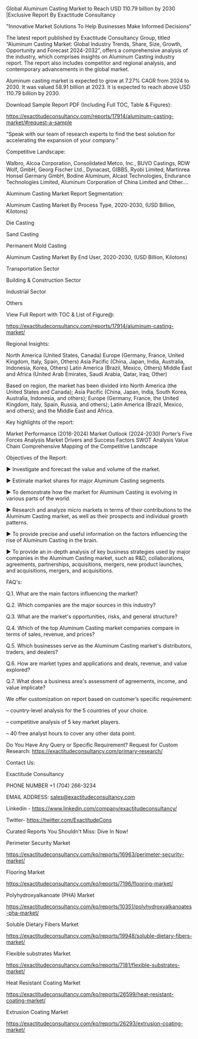 Global Aluminum Casting Market to Reach USD 110.79 billion by 2030 |Exclusive Report By Exactitude Consultancy

"Innovative Market Solutions To Help Businesses Make Informed Decisions"

The latest report published by Exactitude Consultancy Group, titled “Aluminum Casting Market: Global Industry Trends, Share, Size, Growth, Opportunity and Forecast 2024-2032”, offers a comprehensive analysis of the industry, which comprises insights on Aluminum Casting industry report. The report also includes competitor and regional analysis, and contemporary advancements in the global market.

Aluminum casting market is expected to grow at 7.27% CAGR from 2024 to 2030. It was valued 58.91 billion at 2023. It is expected to reach above USD 110.79 billion by 2030.

Download Sample Report PDF (Including Full TOC, Table & Figures):

https://exactitudeconsultancy.com/reports/17914/aluminum-casting-market/#request-a-sample

“Speak with our team of research experts to find the best solution for accelerating the expansion of your company.”

Competitive Landscape:

Walbro, Alcoa Corporation, Consolidated Metco, Inc., BUVO Castings, RDW Wolf, GmbH, Georg Fischer Ltd., Dynacast, GIBBS, Ryobi Limited, Martinrea Honsel Germany GmbH, Bodine Aluminum, Alcast Technologies, Endurance Technologies Limited, Aluminum Corporation of China Limited and Other….

Aluminum Casting Market Report Segmentation:

Aluminum Casting Market By Process Type, 2020-2030, (USD Billion, Kilotons)

Die Casting

Sand Casting

Permanent Mold Casting

Aluminum Casting Market By End User, 2020-2030, (USD Billion, Kilotons)

Transportation Sector

Building & Construction Sector

Industrial Sector

Others

View Full Report with TOC & List of Figure@:

https://exactitudeconsultancy.com/reports/17914/aluminum-casting-market/

Regional Insights:

North America (United States, Canada)
Europe (Germany, France, United Kingdom, Italy, Spain, Others)
Asia Pacific (China, Japan, India, Australia, Indonesia, Korea, Others)
Latin America (Brazil, Mexico, Others)
Middle East and Africa (United Arab Emirates, Saudi Arabia, Qatar, Iraq, Other)

Based on region, the market has been divided into North America (the United States and Canada); Asia Pacific (China, Japan, India, South Korea, Australia, Indonesia, and others); Europe (Germany, France, the United Kingdom, Italy, Spain, Russia, and others); Latin America (Brazil, Mexico, and others); and the Middle East and Africa.

Key highlights of the report:

Market Performance (2018-2024)
Market Outlook (2024-2030)
Porter’s Five Forces Analysis
Market Drivers and Success Factors
SWOT Analysis
Value Chain
Comprehensive Mapping of the Competitive Landscape

Objectives of the Report:

► Investigate and forecast the value and volume of the market.

► Estimate market shares for major Aluminum Casting segments.

► To demonstrate how the market for Aluminum Casting is evolving in various parts of the world.

► Research and analyze micro markets in terms of their contributions to the Aluminum Casting market, as well as their prospects and individual growth patterns.

► To provide precise and useful information on the factors influencing the rise of Aluminum Casting in the brain.

► To provide an in-depth analysis of key business strategies used by major companies in the Aluminum Casting market, such as R&D, collaborations, agreements, partnerships, acquisitions, mergers, new product launches, and acquisitions, mergers, and acquisitions.

FAQ's:

Q.1. What are the main factors influencing the market?

Q.2. Which companies are the major sources in this industry?

Q.3. What are the market's opportunities, risks, and general structure?

Q.4. Which of the top Aluminum Casting market companies compare in terms of sales, revenue, and prices?

Q.5. Which businesses serve as the Aluminum Casting market's distributors, traders, and dealers?

Q.6. How are market types and applications and deals, revenue, and value explored?

Q.7. What does a business area's assessment of agreements, income, and value implicate?

We offer customization on report based on customer’s specific requirement:

– country-level analysis for the 5 countries of your choice.

– competitive analysis of 5 key market players.

– 40 free analyst hours to cover any other data point.

Do You Have Any Query or Specific Requirement? Request for Custom Research: https://exactitudeconsultancy.com/primary-research/

Contact Us:

Exactitude Consultancy

PHONE NUMBER +1 (704) 266-3234

EMAIL ADDRESS: sales@exactitudeconsultancy.com

Linkedin - https://www.linkedin.com/company/exactitudeconsultancy/

Twitter- https://twitter.com/ExactitudeCons

Curated Reports You Shouldn't Miss: Dive In Now!

Perimeter Security Market

https://exactitudeconsultancy.com/ko/reports/16963/perimeter-security-market/

Flooring Market

https://exactitudeconsultancy.com/ko/reports/7196/flooring-market/

Polyhydroxyalkanoate (PHA) Market

https://exactitudeconsultancy.com/ko/reports/10351/polyhydroxyalkanoates-pha-market/

Soluble Dietary Fibers Market

https://exactitudeconsultancy.com/ko/reports/19948/soluble-dietary-fibers-market/

Flexible substrates Market

https://exactitudeconsultancy.com/ko/reports/7181/flexible-substrates-market/

Heat Resistant Coating Market

https://exactitudeconsultancy.com/ko/reports/26599/heat-resistant-coating-market/

Extrusion Coating Market

https://exactitudeconsultancy.com/ko/reports/26293/extrusion-coating-market/

